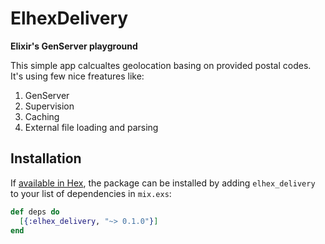 # ElhexDelivery

**Elixir's GenServer playground**

This simple app calcualtes geolocation basing on provided postal codes. 
It's using few nice freatures like:
1. GenServer
2. Supervision 
3. Caching 
4. External file loading and parsing

## Installation

If [available in Hex](https://hex.pm/docs/publish), the package can be installed
by adding `elhex_delivery` to your list of dependencies in `mix.exs`:

```elixir
def deps do
  [{:elhex_delivery, "~> 0.1.0"}]
end
```

